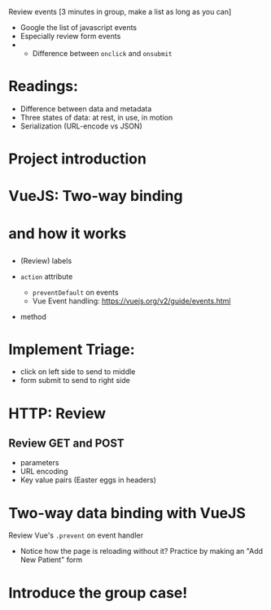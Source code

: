 
Review events [3 minutes in group, make a list as long as you can]
  * Google the list of javascript events
  * Especially review form events
  *   - Difference between `onclick` and `onsubmit`

# Readings:
  - Difference between data and metadata
  - Three states of data: at rest, in use, in motion
  - Serialization (URL-encode vs JSON)

# Project introduction

# VueJS: Two-way binding

# <form> and how it works
  * (Review) labels

  * `action` attribute
    - `preventDefault` on events
    - Vue Event handling: https://vuejs.org/v2/guide/events.html
  * method

# Implement Triage:
  - click on left side to send to middle
  - form submit to send to right side

# HTTP: Review
## Review GET and POST

  * parameters
  * URL encoding
  * Key value pairs (Easter eggs in headers)


# Two-way data binding with VueJS
Review Vue's `.prevent` on event handler
  * Notice how the page is reloading without it?
Practice by making an "Add New Patient" form


# Introduce the group case!
